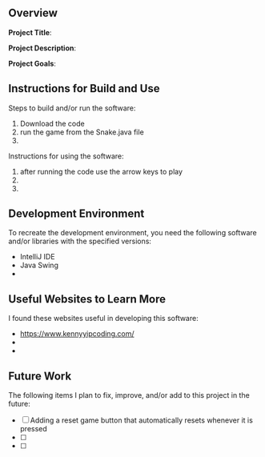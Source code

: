 ## Overview

**Project Title**:

**Project Description**:

**Project Goals**:

## Instructions for Build and Use

Steps to build and/or run the software:

1. Download the code
2. run the game from the Snake.java file
3.

Instructions for using the software:

1. after running the code use the arrow keys to play
2.
3.

## Development Environment 

To recreate the development environment, you need the following software and/or libraries with the specified versions:

* IntelliJ IDE
* Java Swing
*

## Useful Websites to Learn More

I found these websites useful in developing this software:

* https://www.kennyyipcoding.com/
*
*

## Future Work

The following items I plan to fix, improve, and/or add to this project in the future:

* [ ] Adding a reset game button that automatically resets whenever it is pressed
* [ ]
* [ ]
